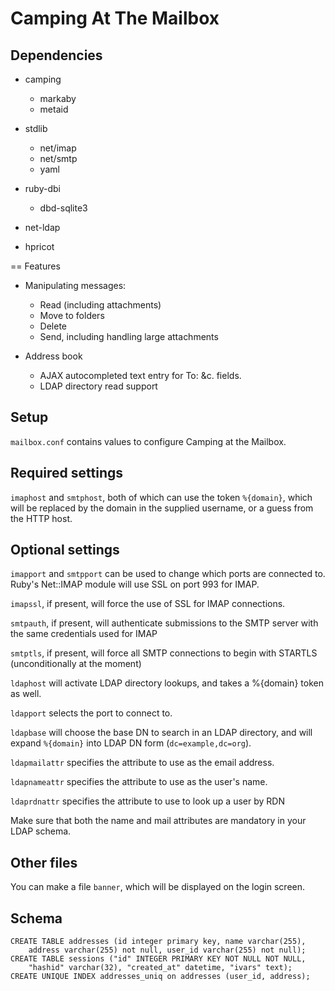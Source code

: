 Camping At The Mailbox
======================

Dependencies
------------

- camping
	- markaby
	- metaid

- stdlib
	- net/imap
	- net/smtp
	- yaml

- ruby-dbi
	- dbd-sqlite3

- net-ldap

- hpricot

== Features

- Manipulating messages:
	- Read (including attachments)
	- Move to folders
	- Delete
	- Send, including handling large attachments

- Address book
	- AJAX autocompleted text entry for To: &c. fields.
	- LDAP directory read support

Setup
-----

`mailbox.conf` contains values to configure Camping at the Mailbox.

Required settings
-----------------

`imaphost` and `smtphost`, both of which can use the 
token `%{domain}`, which will be replaced by the domain in the
supplied username, or a guess from the HTTP host.

Optional settings
-----------------

`imapport` and `smtpport` can be used to change which 
ports are connected to. Ruby's Net::IMAP module will use SSL on port 993 for 
IMAP.

`imapssl`, if present, will force the use of SSL for IMAP
connections.

`smtpauth`, if present, will authenticate submissions to the SMTP
server with the same credentials used for IMAP

`smtptls`, if present, will force all SMTP connections to begin
with STARTLS (unconditionally at the moment)

`ldaphost` will activate LDAP directory lookups, and takes a
%{domain} token as well.

`ldapport` selects the port to connect to.

`ldapbase` will choose the base DN to search in an LDAP directory,
and will expand `%{domain}` into LDAP DN form 
(`dc=example,dc=org`). 

`ldapmailattr` specifies the attribute to use as the email 
address.

`ldapnameattr` specifies the attribute to use as the user's name.

`ldaprdnattr` specifies the attribute to use to look up a user
by RDN

Make sure that both the name and mail attributes are mandatory in your LDAP
schema.

Other files
-----------

You can make a file `banner`, which will be displayed on the login
screen.

Schema
------

    CREATE TABLE addresses (id integer primary key, name varchar(255), 
        address varchar(255) not null, user_id varchar(255) not null);
    CREATE TABLE sessions ("id" INTEGER PRIMARY KEY NOT NULL NOT NULL, 
        "hashid" varchar(32), "created_at" datetime, "ivars" text);
    CREATE UNIQUE INDEX addresses_uniq on addresses (user_id, address);
